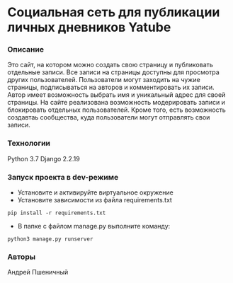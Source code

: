 # Cоциальная сеть для публикации личных дневников Yatube

### Описание

Это сайт, на котором можно создать свою страницу и публиковать отдельные записи. Все записи на страницы доступны для просмотра других пользователей. Пользователи могут заходить на чужие страницы, подписываться на авторов и комментировать их записи.  Автор имеет возможность выбрать имя и уникальный адрес для своей страницы. На сайте реализована возможность модерировать записи и блокировать отдельных пользователей. Кроме того, есть возможность создавтаь сообщества, куда пользователи могут отправлять свои записи. 

### Технологии
Python 3.7
Django 2.2.19

### Запуск проекта в dev-режиме
- Установите и активируйте виртуальное окружение
- Установите зависимости из файла requirements.txt
```
pip install -r requirements.txt
``` 
- В папке с файлом manage.py выполните команду:
```
python3 manage.py runserver
```

### Авторы
Андрей Пшеничный
